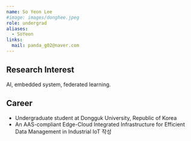 ```yaml
---
name: So Yeon Lee
#image: images/donghee.jpeg
role: undergrad
aliases:
  - SoYeon
links:
  mail: panda_g02@naver.com
---
```


## Research Interest

AI, embedded system, federated learning.

## Career

- Undergraduate student at Dongguk University, Republic of Korea
- An AAS-compliant Edge-Cloud Integrated Infrastructure for Efficient Data Management in Industrial IoT 작성

